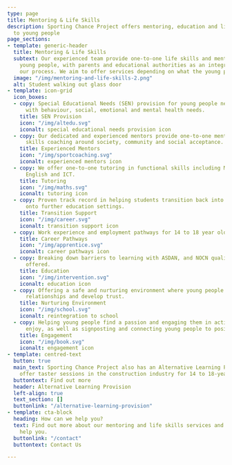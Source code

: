 ```yaml
---
type: page
title: Mentoring & Life Skills
description: Sporting Chance Project offers mentoring, education and life skills coaching
  to young people
page_sections:
- template: generic-header
  title: Mentoring & Life Skills
  subtext: Our experienced team provide one-to-one life skills and mentoring to our
    young people, with parents and educational authorities as an integral part of
    our process. We aim to offer services depending on what the young person needs.
  image: "/img/mentoring-and-life-skills-2.png"
  alt: Student walking out glass door
- template: icon-grid
  icon_boxes:
  - copy: Special Educational Needs (SEN) provision for young people needing support
      with behaviour, social, emotional and mental health needs.
    title: SEN Provision
    icon: "/img/altedu.svg"
    iconalt: special educational needs provision icon
  - copy: Our dedicated and experienced mentors provide one-to-one mentoring and life
      skills coaching around society, community and social acceptance.
    title: Experienced Mentors
    icon: "/img/sportcoaching.svg"
    iconalt: experienced mentors icon
  - copy: We offer one-to-one tutoring in functional skills including Mathematics,
      English and ICT.
    title: Tutoring
    icon: "/img/maths.svg"
    iconalt: tutoring icon
  - copy: Proven track record in helping students transition back into education or
      onto further education settings.
    title: Transition Support
    icon: "/img/career.svg"
    iconalt: transition support icon
  - copy: Work experience and employment pathways for 14 to 18 year olds.
    title: Career Pathways
    icon: "/img/apprentice.svg"
    iconalt: career pathways icon
  - copy: Breaking down barriers to learning with ASDAN, and NOCN qualifications
      offered.
    title: Education
    icon: "/img/intervention.svg"
    iconalt: education icon
  - copy: Offering a safe and nurturing environment where young people can build secure
      relationships and develop trust.
    title: Nurturing Environment
    icon: "/img/school.svg"
    iconalt: reintegration to school
  - copy: Helping young people find a passion and engaging them in activities they
      enjoy, as well as signposting and connecting young people to positive pathways.
    title: Engagement
    icon: "/img/book.svg"
    iconalt: engagement icon
- template: centred-text
  button: true
  main_text: Sporting Chance Project also has an Alternative Learning Provision. We
    offer taster sessions in the construction industry for 14 to 18-year-olds.
  buttontext: Find out more
  header: Alternative Learning Provision
  left-align: true
  text_section: []
  buttonlink: "/alternative-learning-provision"
- template: cta-block
  heading: How can we help you?
  text: Find out more about our mentoring and life skills services and how we can
    help you.
  buttonlink: "/contact"
  buttontext: Contact Us

---
```

